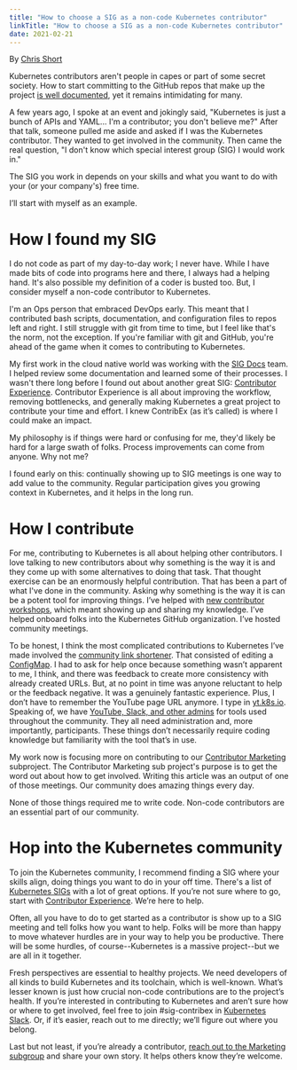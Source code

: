 ```yaml
---
title: "How to choose a SIG as a non-code Kubernetes contributor"
linkTitle: "How to choose a SIG as a non-code Kubernetes contributor"
date: 2021-02-21
---
```

By [Chris Short](https://twitter.com/ChrisShort)

Kubernetes contributors aren't people in capes or part of some secret society. How to start committing to the GitHub repos that make up the project [is well documented](https://www.kubernetes.dev/docs/guide/), yet it remains intimidating for many.

A few years ago, I spoke at an event and jokingly said, "Kubernetes is just a bunch of APIs and YAML... I'm a contributor; you don't believe me?" After that talk, someone pulled me aside and asked if I was the Kubernetes contributor. They wanted to get involved in the community. Then came the real question, "I don't know which special interest group (SIG) I would work in."

The SIG you work in depends on your skills and what you want to do with your (or your company's) free time.

I’ll start with myself as an example.

# How I found my SIG

I do not code as part of my day-to-day work; I never have. While I have made bits of code into programs here and there, I always had a helping hand. It's also possible my definition of a coder is busted too. But, I consider myself a non-code contributor to Kubernetes.

I'm an Ops person that embraced DevOps early. This meant that I contributed bash scripts, documentation, and configuration files to repos left and right. I still struggle with git from time to time, but I feel like that's the norm, not the exception. If you're familiar with git and GitHub, you're ahead of the game when it comes to contributing to Kubernetes.

My first work in the cloud native world was working with the [SIG Docs](https://github.com/kubernetes/community/tree/master/sig-docs) team. I helped review some documentation and learned some of their processes. I wasn't there long before I found out about another great SIG: [Contributor Experience](https://github.com/kubernetes/community/blob/master/sig-contributor-experience/README.md). Contributor Experience is all about improving the workflow, removing bottlenecks, and generally making Kubernetes a great project to contribute your time and effort. I knew ContribEx (as it’s called) is where I could make an impact.

My philosophy is if things were hard or confusing for me, they'd likely be hard for a large swath of folks. Process improvements can come from anyone. Why not me?

I found early on this: continually showing up to SIG meetings is one way to add value to the community. Regular participation gives you growing context in Kubernetes, and it helps in the long run.

# How I contribute

For me, contributing to Kubernetes is all about helping other contributors. I love talking to new contributors about why something is the way it is and they come up with some alternatives to doing that task. That thought exercise can be an enormously helpful contribution. That has been a part of what I've done in the community. Asking why something is the way it is can be a potent tool for improving things. I’ve helped with [new contributor workshops](https://github.com/kubernetes/community/blob/master/events/2018/05-contributor-summit/new-contributor-workshop.md), which meant showing up and sharing my knowledge. I’ve helped onboard folks into the Kubernetes GitHub organization. I’ve hosted community meetings.

To be honest, I think the most complicated contributions to Kubernetes I’ve made involved the [community link shortener](https://github.com/kubernetes/k8s.io/blob/master/k8s.io/configmap-nginx.yaml). That consisted of editing a [ConfigMap](https://kubernetes.io/docs/concepts/configuration/configmap/). I had to ask for help once because something wasn’t apparent to me, I think, and there was feedback to create more consistency with already created URLs. But, at no point in time was anyone reluctant to help or the feedback negative. It was a genuinely fantastic experience. Plus, I don’t have to remember the YouTube page URL anymore. I type in [yt.k8s.io](https://yt.k8s.io). Speaking of, we have [YouTube, Slack, and other admins](/docs/comms/moderators/) for tools used throughout the community. They all need administration and, more importantly, participants. These things don’t necessarily require coding knowledge but familiarity with the tool that’s in use.

My work now is focusing more on contributing to our [Contributor Marketing](https://github.com/kubernetes/community/tree/master/communication/marketing-team) subproject. The Contributor Marketing sub project's purpose is to get the word out about how to get involved. Writing this article was an output of one of those meetings. Our community does amazing things every day.

None of those things required me to write code. Non-code contributors are an essential part of our community.

# Hop into the Kubernetes community

To join the Kubernetes community, I recommend finding a SIG where your skills align, doing things you want to do in your off time. There's a list of [Kubernetes SIGs](/resources/community-groups/) with a lot of great options. If you’re not sure where to go, start with [Contributor Experience](https://github.com/kubernetes/community/tree/master/sig-contributor-experience). We’re here to help.

Often, all you have to do to get started as a contributor is show up to a SIG meeting and tell folks how you want to help. Folks will be more than happy to move whatever hurdles are in your way to help you be productive. There will be some hurdles, of course--Kubernetes is a massive project--but we are all in it together.

Fresh perspectives are essential to healthy projects. We need developers of all kinds to build Kubernetes and its toolchain, which is well-known. What’s lesser known is just how crucial non-code contributions are to the project’s health. If you’re interested in contributing to Kubernetes and aren’t sure how or where to get involved, feel free to join #sig-contribex in [Kubernetes Slack](https://slack.k8s.io/). Or, if it’s easier, reach out to me directly; we’ll figure out where you belong.

Last but not least, if you’re already a contributor, [reach out to the Marketing subgroup](https://github.com/kubernetes/community/issues/new?assignees=&labels=area%2Fcontributor-comms%2C+sig%2Fcontributor-experience&template=marketing-request.md&title=REQUEST%3A+New+blog+proposal) and share your own story. It helps others know they’re welcome.
